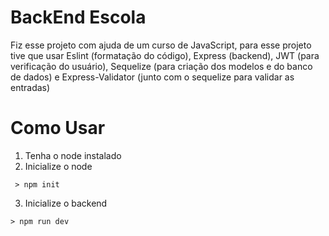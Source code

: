 
# BackEnd Escola

Fiz esse projeto com ajuda de um curso de JavaScript, para esse projeto tive que usar Eslint (formatação do código), Express (backend), JWT (para verificação do usuário), Sequelize (para criação dos modelos e do banco de dados) e Express-Validator (junto com o sequelize para validar as entradas)


# Como Usar

 1. Tenha o node instalado
 2.  Inicialize o node
```
 > npm init   
```
    
3. Inicialize o backend
```
> npm run dev
```

